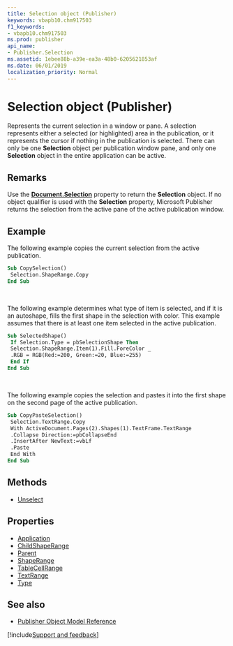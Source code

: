```yaml
---
title: Selection object (Publisher)
keywords: vbapb10.chm917503
f1_keywords:
- vbapb10.chm917503
ms.prod: publisher
api_name:
- Publisher.Selection
ms.assetid: 1ebee88b-a39e-ea3a-48b0-6205621853af
ms.date: 06/01/2019
localization_priority: Normal
---
```



# Selection object (Publisher)

Represents the current selection in a window or pane. A selection represents either a selected (or highlighted) area in the publication, or it represents the cursor if nothing in the publication is selected. There can only be one **Selection** object per publication window pane, and only one **Selection** object in the entire application can be active.
 
## Remarks

Use the **[Document.Selection](Publisher.Document.Selection.md)** property to return the **Selection** object. If no object qualifier is used with the **Selection** property, Microsoft Publisher returns the selection from the active pane of the active publication window. 


## Example

The following example copies the current selection from the active publication.

```vb
Sub CopySelection() 
 Selection.ShapeRange.Copy 
End Sub
```

<br/>

The following example determines what type of item is selected, and if it is an autoshape, fills the first shape in the selection with color. This example assumes that there is at least one item selected in the active publication.

```vb
Sub SelectedShape() 
 If Selection.Type = pbSelectionShape Then 
 Selection.ShapeRange.Item(1).Fill.ForeColor _ 
 .RGB = RGB(Red:=200, Green:=20, Blue:=255) 
 End If 
End Sub
```

<br/>

The following example copies the selection and pastes it into the first shape on the second page of the active publication.

```vb
Sub CopyPasteSelection() 
 Selection.TextRange.Copy 
 With ActiveDocument.Pages(2).Shapes(1).TextFrame.TextRange 
 .Collapse Direction:=pbCollapseEnd 
 .InsertAfter NewText:=vbLf 
 .Paste 
 End With 
End Sub
```


## Methods

- [Unselect](Publisher.Selection.Unselect.md)

## Properties

- [Application](Publisher.Selection.Application.md)
- [ChildShapeRange](Publisher.Selection.ChildShapeRange.md)
- [Parent](Publisher.Selection.Parent.md)
- [ShapeRange](Publisher.Selection.ShapeRange.md)
- [TableCellRange](Publisher.Selection.TableCellRange.md)
- [TextRange](Publisher.Selection.TextRange.md)
- [Type](Publisher.Selection.Type.md)

## See also

- [Publisher Object Model Reference](overview/publisher/object-model.md)



[!include[Support and feedback](~/includes/feedback-boilerplate.md)]